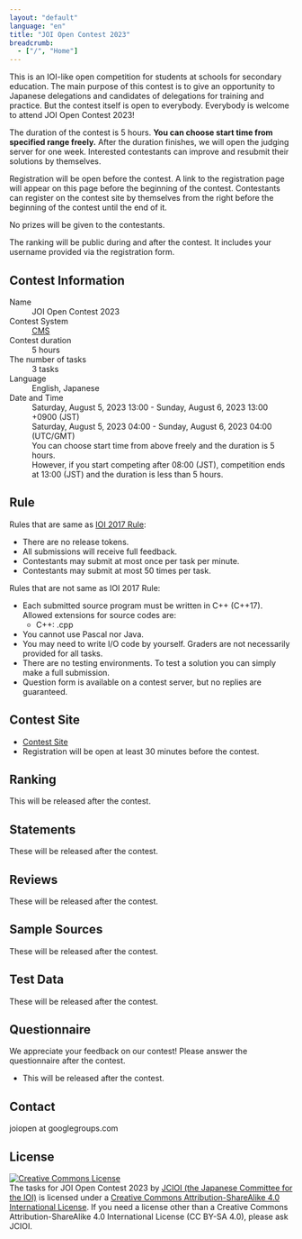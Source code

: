 ```yaml
---
layout: "default"
language: "en"
title: "JOI Open Contest 2023"
breadcrumb:
  - ["/", "Home"]
---
```


This is an IOI-like open competition for students at schools
for secondary education.
The main purpose of this contest is to give an opportunity to
Japanese delegations and candidates of delegations for training
and practice. But the contest itself is open to everybody.
Everybody is welcome to attend JOI Open Contest 2023!

The duration of the contest is 5 hours.
**You can choose start time from specified range freely.**
After the duration finishes, we will open the judging server
for one week. Interested contestants can improve and resubmit
their solutions by themselves.

Registration will be open before the contest.
A link to the registration page will appear on this page
before the beginning of the contest.
Contestants can register on the contest site by themselves from
the right before the beginning of the contest until the end of it.

No prizes will be given to the contestants.

The ranking will be public during and after the contest.
It includes your username provided via the registration form.

## Contest Information

<dl>
  <dt>Name</dt>
  <dd>JOI Open Contest 2023</dd>

  <dt>Contest System</dt>
  <dd>
  <a href="https://github.com/cms-dev/cms/">CMS</a>
  </dd>

  <dt>Contest duration</dt>
  <dd>5 hours</dd>

  <dt>The number of tasks</dt>
  <dd>3 tasks</dd>

  <dt>Language</dt>
  <dd>English, Japanese</dd>

  <dt>Date and Time</dt>
  <dd>Saturday, August 5, 2023 13:00 - Sunday, August 6, 2023 13:00 +0900 (JST)</dd>
  <dd>Saturday, August 5, 2023 04:00 - Sunday, August 6, 2023 04:00 (UTC/GMT)</dd>

  <dd>You can choose start time from above freely and the duration is 5 hours.</dd>
  <dd>However, if you start competing after 08:00 (JST), competition ends at 13:00 (JST) and the duration is less than 5 hours.</dd>
</dl>

## Rule

Rules that are same as
[IOI 2017 Rule](http://ioi2017.org/contest/rules/):

- There are no release tokens.
- All submissions will receive full feedback.
- Contestants may submit at most once per task per minute.
- Contestants may submit at most 50 times per task.

Rules that are not same as IOI 2017 Rule:

- Each submitted source program must be written in C++ (C++17).
  Allowed extensions for source codes are:
  - C++: .cpp
- You cannot use Pascal nor Java.
- You may need to write I/O code by yourself.
  Graders are not necessarily provided for all tasks.
- There are no testing environments.
  To test a solution you can simply make a full submission.
- Question form is available on a contest server,
  but no replies are guaranteed.

## Contest Site

- [Contest Site](https://cms.ioi-jp.org)
- Registration will be open at least 30 minutes before the contest.

## Ranking

This will be released after the contest.

## Statements

These will be released after the contest.

## Reviews

These will be released after the contest.

## Sample Sources

These will be released after the contest.

## Test Data

These will be released after the contest.

## Questionnaire
We appreciate your feedback on our contest!
Please answer the questionnaire after the contest.

- This will be released after the contest.

## Contact

joiopen at googlegroups.com

## License

<a rel="license" href="http://creativecommons.org/licenses/by-sa/4.0/"><img alt="Creative Commons License" style="border-width:0" src="https://i.creativecommons.org/l/by-sa/4.0/80x15.png" /></a><br /><span xmlns:dct="http://purl.org/dc/terms/" property="dct:title">The tasks for JOI Open Contest 2023</span> by <a xmlns:cc="http://creativecommons.org/ns#" href="https://www.ioi-jp.org/" property="cc:attributionName" rel="cc:attributionURL">JCIOI (the Japanese Committee for the IOI)</a> is licensed under a <a rel="license" href="http://creativecommons.org/licenses/by-sa/4.0/">Creative Commons Attribution-ShareAlike 4.0 International License</a>. If you need a license other than a Creative Commons Attribution-ShareAlike 4.0 International License (CC BY-SA 4.0), please ask JCIOI.